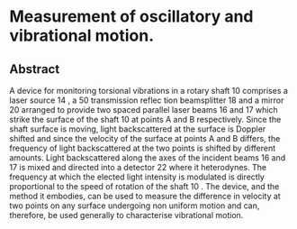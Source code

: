 # Measurement of oscillatory and vibrational motion.

## Abstract
A device for monitoring torsional vibrations in a rotary shaft 10 comprises a laser source 14 , a 50 transmission reflec tion beamsplitter 18 and a mirror 20 arranged to provide two spaced parallel laser beams 16 and 17 which strike the surface of the shaft 10 at points A and B respectively. Since the shaft surface is moving, light backscattered at the surface is Doppler shifted and since the velocity of the surface at points A and B differs, the frequency of light backscattered at the two points is shifted by different amounts. Light backscattered along the axes of the incident beams 16 and 17 is mixed and directed into a detector 22 where it heterodynes. The frequency at which the elected light intensity is modulated is directly proportional to the speed of rotation of the shaft 10 . The device, and the method it embodies, can be used to measure the difference in velocity at two points on any surface undergoing non uniform motion and can, therefore, be used generally to characterise vibrational motion.
